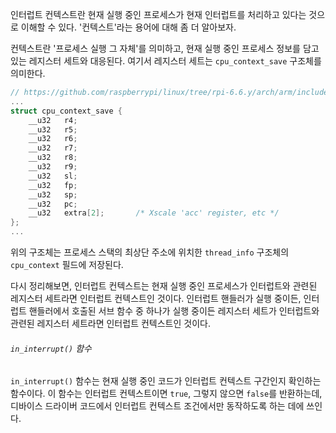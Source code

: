 인터럽트 컨텍스트란 현재 실행 중인 프로세스가 현재 인터럽트를 처리하고 있다는 것으로 이해할 수 있다. '컨텍스트'라는 용어에 대해 좀 더 알아보자.

컨텍스트란 '프로세스 실행 그 자체'를 의미하고, 현재 실행 중인 프로세스 정보를 담고 있는 레지스터 세트와 대응된다. 여기서 레지스터 세트는 `cpu_context_save` 구조체를 의미한다. 
```C
// https://github.com/raspberrypi/linux/tree/rpi-6.6.y/arch/arm/include/asm/thread_info.h
...
struct cpu_context_save {
	__u32	r4;
	__u32	r5;
	__u32	r6;
	__u32	r7;
	__u32	r8;
	__u32	r9;
	__u32	sl;
	__u32	fp;
	__u32	sp;
	__u32	pc;
	__u32	extra[2];		/* Xscale 'acc' register, etc */
};
...
```
위의 구조체는 프로세스 스택의 최상단 주소에 위치한 `thread_info` 구조체의 `cpu_context` 필드에 저장된다. 

다시 정리해보면, 인터럽트 컨텍스트는 현재 실행 중인 프로세스가 인터럽트와 관련된 레지스터 세트라면 인터럽트 컨텍스트인 것이다. 인터럽트 핸들러가 실행 중이든, 인터럽트 핸들러에서 호출된 서브 함수 중 하나가 실행 중이든 레지스터 세트가 인터럽트와 관련된 레지스터 세트라면 인터럽트 컨텍스트인 것이다.

###### `in_interrupt()` 함수
`in_interrupt()` 함수는 현재 실행 중인 코드가 인터럽트 컨텍스트 구간인지 확인하는 함수이다. 이 함수는 인터럽트 컨텍스트이면 `true`, 그렇지 않으면 `false`를 반환하는데, 디바이스 드라이버 코드에서 인터럽트 컨텍스트 조건에서만 동작하도록 하는 데에 쓰인다.